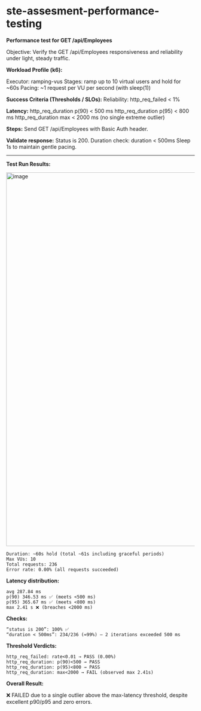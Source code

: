 # ste-assesment-performance-testing

**Performance test for GET /api/Employees**

Objective: Verify the GET /api/Employees responsiveness and reliability under light, steady traffic.

**Workload Profile (k6):**

Executor: ramping-vus
Stages: ramp up to 10 virtual users and hold for ~60s 
Pacing: ~1 request per VU per second (with sleep(1))


**Success Criteria (Thresholds / SLOs):**
Reliability: http_req_failed < 1%

**Latency:**
http_req_duration p(90) < 500 ms
http_req_duration p(95) < 800 ms
http_req_duration max < 2000 ms (no single extreme outlier)

**Steps:**
Send GET /api/Employees with Basic Auth header.

**Validate response:**
Status is 200.
Duration check: duration < 500ms
Sleep 1s to maintain gentle pacing.

----------------------------------------------------------------------------------------------------------------------------------

**Test Run Results:**

<img width="1109" height="1000" alt="image" src="https://github.com/user-attachments/assets/ace34248-961d-4a91-8ead-29ab0bf6c6fc" />

```
Duration: ~60s hold (total ~61s including graceful periods)
Max VUs: 10
Total requests: 236
Error rate: 0.00% (all requests succeeded)
```
**Latency distribution:**
```
avg 287.84 ms
p(90) 346.53 ms ✅ (meets <500 ms)
p(95) 365.67 ms ✅ (meets <800 ms)
max 2.41 s ❌ (breaches <2000 ms)
```
**Checks:**
```
“status is 200”: 100% ✅
“duration < 500ms”: 234/236 (≈99%) — 2 iterations exceeded 500 ms
```
**Threshold Verdicts:**
```
http_req_failed: rate<0.01 → PASS (0.00%)
http_req_duration: p(90)<500 → PASS
http_req_duration: p(95)<800 → PASS
http_req_duration: max<2000 → FAIL (observed max 2.41s)
```

**Overall Result:**

❌ FAILED due to a single outlier above the max-latency threshold, despite excellent p90/p95 and zero errors.
